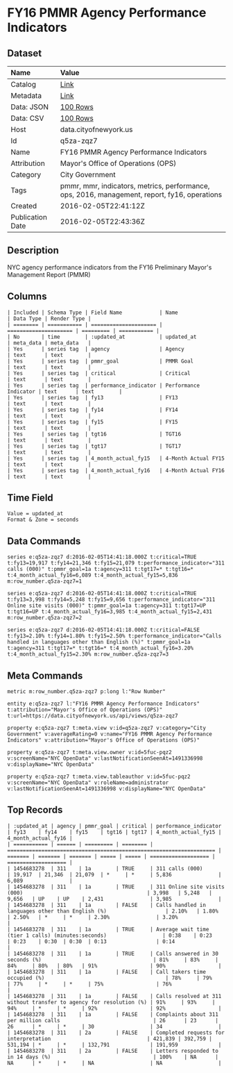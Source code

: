 # FY16 PMMR Agency Performance Indicators

## Dataset

| Name | Value |
| :--- | :---- |
| Catalog | [Link](https://catalog.data.gov/dataset/fy16-pmmr-agency-performance-indicators) |
| Metadata | [Link](https://data.cityofnewyork.us/api/views/q5za-zqz7) |
| Data: JSON | [100 Rows](https://data.cityofnewyork.us/api/views/q5za-zqz7/rows.json?max_rows=100) |
| Data: CSV | [100 Rows](https://data.cityofnewyork.us/api/views/q5za-zqz7/rows.csv?max_rows=100) |
| Host | data.cityofnewyork.us |
| Id | q5za-zqz7 |
| Name | FY16 PMMR Agency Performance Indicators |
| Attribution | Mayor's Office of Operations (OPS) |
| Category | City Government |
| Tags | pmmr, mmr, indicators, metrics, performance, ops, 2016, management, report, fy16, operations |
| Created | 2016-02-05T22:41:12Z |
| Publication Date | 2016-02-05T22:43:36Z |

## Description

NYC agency performance indicators from the FY16 Preliminary Mayor's Management Report (PMMR)

## Columns

```ls
| Included | Schema Type | Field Name            | Name                  | Data Type | Render Type |
| ======== | =========== | ===================== | ===================== | ========= | =========== |
| No       | time        | :updated_at           | updated_at            | meta_data | meta_data   |
| Yes      | series tag  | agency                | Agency                | text      | text        |
| Yes      | series tag  | pmmr_goal             | PMMR Goal             | text      | text        |
| Yes      | series tag  | critical              | Critical              | text      | text        |
| Yes      | series tag  | performance_indicator | Performance Indicator | text      | text        |
| Yes      | series tag  | fy13                  | FY13                  | text      | text        |
| Yes      | series tag  | fy14                  | FY14                  | text      | text        |
| Yes      | series tag  | fy15                  | FY15                  | text      | text        |
| Yes      | series tag  | tgt16                 | TGT16                 | text      | text        |
| Yes      | series tag  | tgt17                 | TGT17                 | text      | text        |
| Yes      | series tag  | 4_month_actual_fy15   | 4-Month Actual FY15   | text      | text        |
| Yes      | series tag  | 4_month_actual_fy16   | 4-Month Actual FY16   | text      | text        |
```

## Time Field

```ls
Value = updated_at
Format & Zone = seconds
```

## Data Commands

```ls
series e:q5za-zqz7 d:2016-02-05T14:41:18.000Z t:critical=TRUE t:fy13=19,917 t:fy14=21,346 t:fy15=21,079 t:performance_indicator="311 calls (000)" t:pmmr_goal=1a t:agency=311 t:tgt17=* t:tgt16=* t:4_month_actual_fy16=6,089 t:4_month_actual_fy15=5,836 m:row_number.q5za-zqz7=1

series e:q5za-zqz7 d:2016-02-05T14:41:18.000Z t:critical=TRUE t:fy13=3,998 t:fy14=5,248 t:fy15=9,656 t:performance_indicator="311 Online site visits (000)" t:pmmr_goal=1a t:agency=311 t:tgt17=UP t:tgt16=UP t:4_month_actual_fy16=3,985 t:4_month_actual_fy15=2,431 m:row_number.q5za-zqz7=2

series e:q5za-zqz7 d:2016-02-05T14:41:18.000Z t:critical=FALSE t:fy13=2.10% t:fy14=1.80% t:fy15=2.50% t:performance_indicator="Calls handled in languages other than English (%)" t:pmmr_goal=1a t:agency=311 t:tgt17=* t:tgt16=* t:4_month_actual_fy16=3.20% t:4_month_actual_fy15=2.30% m:row_number.q5za-zqz7=3
```

## Meta Commands

```ls
metric m:row_number.q5za-zqz7 p:long l:"Row Number"

entity e:q5za-zqz7 l:"FY16 PMMR Agency Performance Indicators" t:attribution="Mayor's Office of Operations (OPS)" t:url=https://data.cityofnewyork.us/api/views/q5za-zqz7

property e:q5za-zqz7 t:meta.view v:id=q5za-zqz7 v:category="City Government" v:averageRating=0 v:name="FY16 PMMR Agency Performance Indicators" v:attribution="Mayor's Office of Operations (OPS)"

property e:q5za-zqz7 t:meta.view.owner v:id=5fuc-pqz2 v:screenName="NYC OpenData" v:lastNotificationSeenAt=1491336998 v:displayName="NYC OpenData"

property e:q5za-zqz7 t:meta.view.tableauthor v:id=5fuc-pqz2 v:screenName="NYC OpenData" v:roleName=administrator v:lastNotificationSeenAt=1491336998 v:displayName="NYC OpenData"
```

## Top Records

```ls
| :updated_at | agency | pmmr_goal | critical | performance_indicator                                               | fy13    | fy14    | fy15    | tgt16 | tgt17 | 4_month_actual_fy15 | 4_month_actual_fy16 | 
| =========== | ====== | ========= | ======== | =================================================================== | ======= | ======= | ======= | ===== | ===== | =================== | =================== | 
| 1454683278  | 311    | 1a        | TRUE     | 311 calls (000)                                                     | 19,917  | 21,346  | 21,079  | *     | *     | 5,836               | 6,089               | 
| 1454683278  | 311    | 1a        | TRUE     | 311 Online site visits (000)                                        | 3,998   | 5,248   | 9,656   | UP    | UP    | 2,431               | 3,985               | 
| 1454683278  | 311    | 1a        | FALSE    | Calls handled in languages other than English (%)                   | 2.10%   | 1.80%   | 2.50%   | *     | *     | 2.30%               | 3.20%               | 
| 1454683278  | 311    | 1a        | TRUE     | Average wait time (tier 1 calls) (minutes:seconds)                  | 0:38    | 0:23    | 0:23    | 0:30  | 0:30  | 0:13                | 0:14                | 
| 1454683278  | 311    | 1a        | TRUE     | Calls answered in 30 seconds (%)                                    | 81%     | 83%     | 84%     | 80%   | 80%   | 91%                 | 90%                 | 
| 1454683278  | 311    | 1a        | FALSE    | Call takers time occupied (%)                                       | 78%     | 79%     | 77%     | *     | *     | 75%                 | 76%                 | 
| 1454683278  | 311    | 1a        | FALSE    | Calls resolved at 311 without transfer to agency for resolution (%) | 91%     | 93%     | 94%     | *     | *     | 92%                 | 92%                 | 
| 1454683278  | 311    | 1a        | FALSE    | Complaints about 311 per million calls                              | 26      | 23      | 26      | *     | *     | 30                  | 34                  | 
| 1454683278  | 311    | 2a        | FALSE    | Completed requests for interpretation                               | 421,839 | 392,759 | 531,194 | *     | *     | 132,791             | 191,959             | 
| 1454683278  | 311    | 2a        | FALSE    | Letters responded to in 14 days (%)                                 | 100%    | NA      | NA      | *     | *     | NA                  | NA                  | 
```